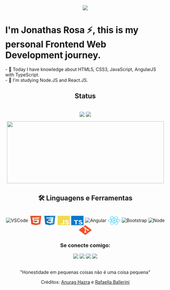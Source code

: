 <div align="center">
	 <img src="https://readme-typing-svg.herokuapp.com?font=Roboto&size=40&duration=4000&color=00cbf3&center=true&vCenter=true&multiline=true&width=300&height=65&lines=Hello+World+%F0%9F%91%8B">
</div>

<div alingn ="center">
  <h1 alingn ="center">I'm Jonathas Rosa ⚡, this is my personal Frontend Web Development journey.</h1>
- 🔭 Today I have knowledge about HTML5, CSS3, JavaScript, AngularJS with TypeScript.<br>
- 🌱 I'm studying Node.JS and React.JS.<br>
</div>
<h2 align="center">Status</h2>
<br/>
<div align="center">
	<img src="https://gh-readme.vercel.app/api?username=JonathasRosa&show_icons=true&include_all_commits=true&count_private=true&count_private=true&hide_border=true&title_color=00cbf3&text_color=00cbf3&icon_color=00cbf3&bg_color=040506&hide_rank=true&line_height=28" align="center" />
	<img src="https://gh-readme.vercel.app/api/top-langs/?username=JonathasRosa&layout=compact&langs_count=10&hide_border=true&title_color=00cbf3&text_color=00cbf3&icon_color=00cbf3&bg_color=040506&card_width=220" align="center" />
</div>
<p align="center">
	<a href="#"><img src="https://github-readme-streak-stats.herokuapp.com?user=JonathasRosa&hide_border=true&date_format=j%20M%5B%20Y%5D&background=040506&ring=00cbf3&fire=00cbf3&currStreakNum=00cbf3&sideNums=00cbf3&sideLabels=00cbf3&dates=00cbf3&currStreakLabel=00cbf3&stroke=040506" width="495px" height="195px"></a>
</p>
<h2 align="center">🛠️ Linguagens e Ferramentas</h2>
<div style="display: inline_block" align="center"><br>
  <img align="center" alt="VSCode" height="30" width="40" src="https://cdn.jsdelivr.net/gh/devicons/devicon/icons/vscode/vscode-original.svg">
  <img align="center" alt="HTML" height="30" width="40" src="https://raw.githubusercontent.com/devicons/devicon/master/icons/html5/html5-original.svg">
  <img align="center" alt="CSS" height="30" width="40" src="https://raw.githubusercontent.com/devicons/devicon/master/icons/css3/css3-original.svg">
  <img align="center" alt="Js" height="30" width="40" src="https://raw.githubusercontent.com/devicons/devicon/master/icons/javascript/javascript-plain.svg">
  <img align="center" alt="Typescript" height="30" width="40" src="https://raw.githubusercontent.com/devicons/devicon/master/icons/typescript/typescript-original.svg">
  <img align="center" alt="Angular" height="30" width="40" src="https://angular.io/assets/images/logos/angular/angular.svg">
  <img align="center" alt="React" height="30" width="40" src="https://raw.githubusercontent.com/devicons/devicon/master/icons/react/react-original.svg">
  <img align="center" alt="Bootstrap" height="30" width="40" src="https://cdn.jsdelivr.net/gh/devicons/devicon/icons/bootstrap/bootstrap-original.svg">
  <img align="center" alt="Node" height="30" width="40" src="https://cdn.jsdelivr.net/gh/devicons/devicon/icons/nodejs/nodejs-original.svg">
  <img align="center" alt="Git" height="30" width="40" src="https://raw.githubusercontent.com/devicons/devicon/master/icons/git/git-original.svg">
</div>
  <h3 align="center">Se conecte comigo:</h3>
  <div align ="center"> 
  <a href="https://www.linkedin.com/in/jonathasrosa85/" target="_blank"><img src="https://img.shields.io/badge/-LinkedIn-%230077B5?style=for-the-badge&logo=linkedin&logoColor=white" target="_blank"></a> 
  <a href = "jonathasrosa85@gmail.com"><img src="https://img.shields.io/badge/-Gmail-%23333?style=for-the-badge&logo=gmail&logoColor=white" target="_blank"></a>
  <a href="https://www.instagram.com/jonathas_rosa85/" target="_blank"><img src="https://img.shields.io/badge/-Instagram-%23E4405F?style=for-the-badge&logo=instagram&logoColor=white" target="_blank"></a>
 <a href="https://discord.com/channels/@me" target="_blank"><img src="https://img.shields.io/badge/Discord-7289DA?style=for-the-badge&logo=discord&logoColor=white" target="_blank"></a> 
</div>
<div align="center">
</br>
  <p> "Honestidade em pequenas coisas não é uma coisa pequena"</p>
  <p>Créditos: <a href="https://github.com/anuraghazra/github-readme-stats">Anurag Hazra</a> e <a href="https://github.com/rafaballerini">Rafaella Ballerini</a></p>
</div>

